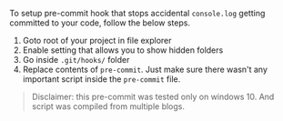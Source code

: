 To setup pre-commit hook that stops accidental `console.log` getting committed to your code, follow the below steps.

1. Goto root of your project in file explorer
2. Enable setting that allows you to show hidden folders
3. Go inside `.git/hooks/` folder
4. Replace contents of `pre-commit`. Just make sure there wasn't any important script inside the `pre-commit` file.

> Disclaimer: this pre-commit was tested only on windows 10. And script was compiled from multiple blogs.
